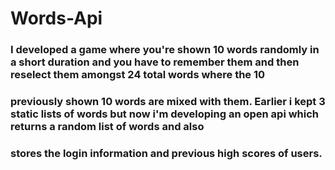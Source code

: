 # Words-Api

### I developed a game where you're shown 10 words randomly in a short duration and you have to remember them and then reselect them amongst 24 total words where the 10
### previously shown 10 words are mixed with them. Earlier i kept 3 static lists of words but now i'm developing an open api which returns a random list of words and also
### stores the login information and previous high scores of users.
